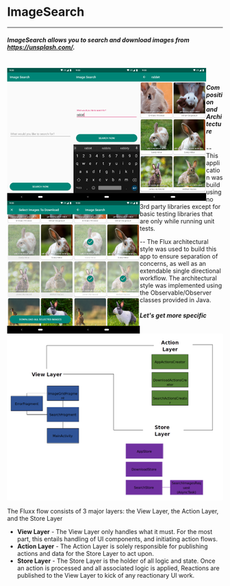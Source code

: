 # ImageSearch

------

##### ImageSearch allows you to search and download images from https://unsplash.com/.
<br>
<a href="url"><img src="https://github.com/ptmr3/image-search/blob/master/doc/Screenshot_1.png" align="left" width="155" ></a>
<a href="url"><img src="https://github.com/ptmr3/image-search/blob/master/doc/Screenshot_2.png" align="left" width="155" ></a>
<a href="url"><img src="https://github.com/ptmr3/image-search/blob/master/doc/Screenshot_3.png" align="left" width="155" ></a>
<a href="url"><img src="https://github.com/ptmr3/image-search/blob/master/doc/Screenshot_4.png" align="left" width="155" ></a>
<a href="url"><img src="https://github.com/ptmr3/image-search/blob/master/doc/Screenshot_5.png" align="left" width="155" ></a>
<br/>


##### Composition and Architecture

--  This application was build using no 3rd party libraries except for basic
testing libraries that are only while running unit tests.

--  The Flux architectural style was used to build this app to ensure
  separation of concerns, as well as an extendable single directional workflow.
  The architectural style was implemented using the Observable/Observer classes provided in Java.


##### Let's get more specific

![ImageSearchArch](https://github.com/ptmr3/image-search/blob/master/doc/ImageSearchArch.png)



The Fluxx flow consists of 3 major layers: the View Layer, the Action Layer, and the Store Layer

- **View Layer** - The View Layer only handles what it must. For the most part, this entails
handling of UI components, and initiating action flows.
- **Action Layer** - The Action Layer is solely responsible for publishing
actions and data for the Store Layer to act upon.
- **Store Layer** -  The Store Layer is the holder of all logic and state.
Once an action is processed and all associated logic is applied, Reactions
are published to the View Layer to kick of any reactionary UI work.
